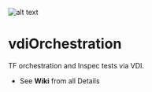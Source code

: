 ![alt text](https://github.optum.com/IAC-COE/Jekyll_Template/raw/master/skills/skilled.png "Skilled")

# vdiOrchestration
TF orchestration and Inspec tests via VDI.  
* See <b>Wiki</b> from all Details
